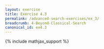 ```yaml
---
layout: exercise
title: Exercise 4.3
permalink: /advanced-search-exercises/ex_3/
breadcrumb: 4-Beyond-Classical-Search
canonical_id: ex4.3
---
```


{% include mathjax_support %}
